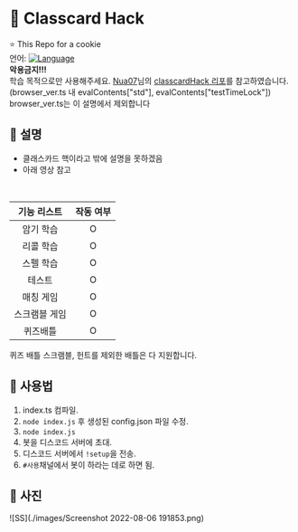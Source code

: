 # 📗 Classcard Hack
⭐ This Repo for a cookie<br>
언어: [![Language](https://img.shields.io/badge/Language-Node.js-brightgreen?logo=node.js&style=flat-square)](https://nodejs.org/ko)<br>
**악용금지!!!**<br>
학습 목적으로만 사용해주세요.
[Nua07](https://github.com/Nua07)님의 [classcardHack 리포](https://github.com/Nua07/classcardHack/)를 참고하였습니다. (browser_ver.ts 내 evalContents["std"], evalContents["testTimeLock"])<br>
browser_ver.ts는 이 설명에서 제외합니다<br>

## 📙 설명
* 클래스카드 핵이라고 밖에 설명을 못하겠음
* 아래 영상 참고
<br>

|기능 리스트|작동 여부|
|:----:|:----:|
|암기 학습|O|
|리콜 학습|O|
|스펠 학습|O|
|테스트|O|
|매칭 게임|O|
|스크램블 게임|O|
|퀴즈배틀|O|

퀴즈 배틀 스크램블, 헌트를 제외한 배틀은 다 지원합니다.

## 📄 사용법
1. index.ts 컴파일.
2. `node index.js` 후 생성된 config.json 파일 수정.
3. `node index.js`
4. 봇을 디스코드 서버에 초대.
5. 디스코드 서버에서 `!setup`을 전송.
6. `#사용`채널에서 봇이 하라는 데로 하면 됨.

## 📸 사진
![SS](./images/Screenshot 2022-08-06 191853.png)